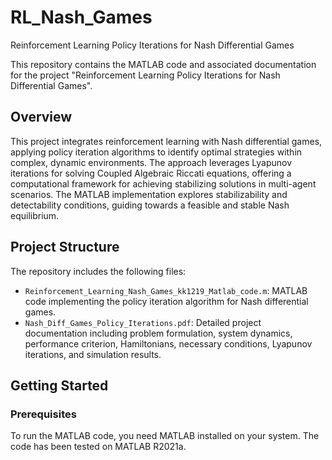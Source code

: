 # RL_Nash_Games
Reinforcement Learning Policy Iterations for Nash Differential Games

This repository contains the MATLAB code and associated documentation for the project "Reinforcement Learning Policy Iterations for Nash Differential Games".

## Overview

This project integrates reinforcement learning with Nash differential games, applying policy iteration algorithms to identify optimal strategies within complex, dynamic environments. The approach leverages Lyapunov iterations for solving Coupled Algebraic Riccati equations, offering a computational framework for achieving stabilizing solutions in multi-agent scenarios. The MATLAB implementation explores stabilizability and detectability conditions, guiding towards a feasible and stable Nash equilibrium.

## Project Structure

The repository includes the following files:

- `Reinforcement_Learning_Nash_Games_kk1219_Matlab_code.m`: MATLAB code implementing the policy iteration algorithm for Nash differential games.
- `Nash_Diff_Games_Policy_Iterations.pdf`: Detailed project documentation including problem formulation, system dynamics, performance criterion, Hamiltonians, necessary conditions, Lyapunov iterations, and simulation results.

## Getting Started

### Prerequisites

To run the MATLAB code, you need MATLAB installed on your system. The code has been tested on MATLAB R2021a.
